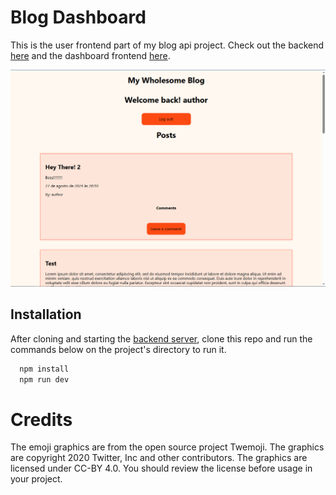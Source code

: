 # Blog Dashboard

This is the user frontend part of my blog api project.
Check out the backend [here](https://github.com/AndreiFlau/Project---Blog-Api-Backend) and the dashboard frontend [here](https://github.com/AndreiFlau/Project---Blog-Api-Dashboard).

![blogimg](blogimg.png)

## Installation

After cloning and starting the [backend server](https://github.com/AndreiFlau/Project---Blog-Api-Backend), clone this repo and run the commands below on the project's directory to run it.

```powershell
  npm install
  npm run dev
```

# Credits

The emoji graphics are from the open source project Twemoji. The graphics are copyright 2020 Twitter, Inc and other contributors. The graphics are licensed under CC-BY 4.0. You should review the license before usage in your project.
